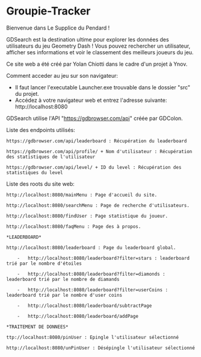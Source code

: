 # Groupie-Tracker

Bienvenue dans Le Supplice du Pendard !

GDSearch est la destination ultime pour explorer les données des utilisateurs du jeu Geometry Dash !
Vous pouvez rechercher un utilisateur, afficher ses informations et voir le classement des meilleurs joueurs du jeu.

Ce site web a été créé par Yolan Chiotti dans le cadre d'un projet à Ynov.

Comment acceder au jeu sur son navigateur: 
- Il faut lancer l'executable Launcher.exe trouvable dans le dossier "src" du projet.
- Accédez à votre navigateur web et entrez l'adresse suivante: http://localhost:8080

GDSearch utilise l'API "https://gdbrowser.com/api" créée par GDColon.

Liste des endpoints utilisés:

    https://gdbrowser.com/api/leaderboard : Récupération du leaderboard

    https://gdbrowser.com/api/profile/ + Nom d'utilisateur : Récupération des statistiques de l'utilisateur

    https://gdbrowser.com/api/level/ + ID du level : Récupération des statistiques du level


Liste des roots du site web:

    http://localhost:8080/mainMenu : Page d'accueil du site.

    http://localhost:8080/searchMenu : Page de recherche d'utilisateurs.

    http://localhost:8080/findUser : Page statistique du joueur.

    http://localhost:8080/faqMenu : Page des à propos.

    *LEADERBOARD*

    http://localhost:8080/leaderboard : Page du leaderboard global.

        -   http://localhost:8080/leaderboard?filter=stars : leaderboard trié par le nombre d'étoiles

        -   http://localhost:8080/leaderboard?filter=diamonds : leaderboard trié par le nombre de diamands

        -   http://localhost:8080/leaderboard?filter=userCoins : leaderboard trié par le nombre d'user coins

        -   http://localhost:8080/leaderboard/subtractPage

        -   http://localhost:8080/leaderboard/addPage

    *TRAITEMENT DE DONNEES*

    ttp://localhost:8080/pinUser : Epingle l'utilisateur sélectionné

    http://localhost:8080/unPinUser : Désépingle l'utilisateur sélectionné

